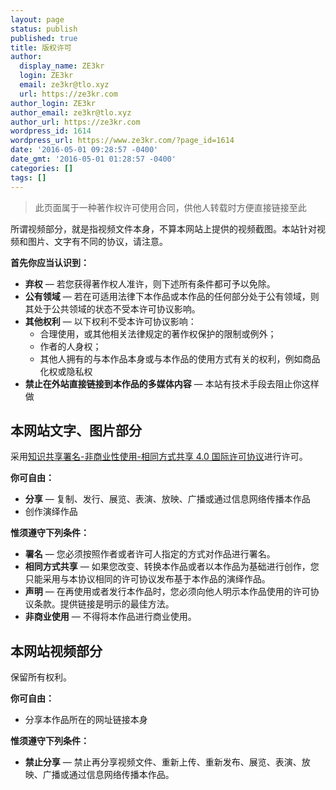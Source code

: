 ```yaml
---
layout: page
status: publish
published: true
title: 版权许可
author:
  display_name: ZE3kr
  login: ZE3kr
  email: ze3kr@tlo.xyz
  url: https://ze3kr.com
author_login: ZE3kr
author_email: ze3kr@tlo.xyz
author_url: https://ze3kr.com
wordpress_id: 1614
wordpress_url: https://www.ze3kr.com/?page_id=1614
date: '2016-05-01 09:28:57 -0400'
date_gmt: '2016-05-01 01:28:57 -0400'
categories: []
tags: []
---
```

<blockquote>此页面属于一种著作权许可使用合同，供他人转载时方便直接链接至此</p></blockquote>
<p>所谓视频部分，就是指视频文件本身，不算本网站上提供的视频截图。本站针对视频和图片、文字有不同的协议，请注意。</p>
<p><strong>首先你应当认识到：</strong></p>
<ul>
<li><strong>弃权</strong> — 若您获得著作权人准许，则下述所有条件都可予以免除。</li>
<li><strong>公有领域</strong> — 若在可适用法律下本作品或本作品的任何部分处于公有领域，则其处于公共领域的状态不受本许可协议影响。</li>
<li><strong>其他权利</strong> — 以下权利不受本许可协议影响：
<ul>
<li>合理使用，或其他相关法律规定的著作权保护的限制或例外；</li>
<li>作者的人身权；</li>
<li>其他人拥有的与本作品本身或与本作品的使用方式有关的权利，例如商品化权或隐私权</li>
</ul>
</li>
<li><b>禁止在外站直接链接到本作品的多媒体内容</b> — 本站有技术手段去阻止你这样做</li>
</ul>
<h2>本网站文字、图片部分</h2>
<p>采用<a href="https://creativecommons.org/licenses/by-nc-sa/4.0/" target="_blank" rel="license">知识共享署名-非商业性使用-相同方式共享 4.0 国际许可协议</a>进行许可。</p>
<p><strong>你可自由：</strong></p>
<ul>
<li><strong>分享</strong> — 复制、发行、展览、表演、放映、广播或通过信息网络传播本作品</li>
<li>创作演绎作品</li>
</ul>
<p><strong>惟须遵守下列条件：</strong></p>
<ul>
<li><strong>署名</strong> — 您必须按照作者或者许可人指定的方式对作品进行署名。</li>
<li><strong>相同方式共享</strong> — 如果您改变、转换本作品或者以本作品为基础进行创作，您只能采用与本协议相同的许可协议发布基于本作品的演绎作品。</li>
<li><strong>声明</strong> — 在再使用或者发行本作品时，您必须向他人明示本作品使用的许可协议条款。提供链接是明示的最佳方法。</li>
<li><strong>非商业使用</strong> — 不得将本作品进行商业使用。</li>
</ul>
<h2>本网站视频部分</h2>
<p>保留所有权利。</p>
<p><strong>你可自由：</strong></p>
<ul>
<li>分享本作品所在的网址链接本身</li>
</ul>
<p><strong>惟须遵守下列条件：</strong></p>
<ul>
<li><strong>禁止分享</strong> — 禁止再分享视频文件、重新上传、重新发布、展览、表演、放映、广播或通过信息网络传播本作品。</li>
</ul>
